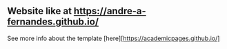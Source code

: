 ## Website like at https://andre-a-fernandes.github.io/

See more info about the template [here][https://academicpages.github.io/]
